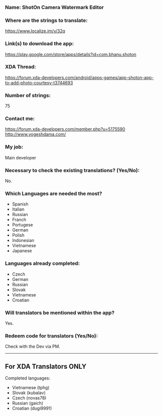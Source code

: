 <!-- Name of your app -->
### Name: ShotOn Camera Watermark Editor

<!-- Provide a public accessible link, where the translation can 
be discussed and improved. (paid platforms are not allowed) -->
### Where are the strings to translate:
https://www.localize.im/v/32q

### Link(s) to download the app:
https://play.google.com/store/apps/details?id=com.bhanu.shoton

<!-- Optional -->
### XDA Thread:
https://forum.xda-developers.com/android/apps-games/app-shoton-app-to-add-photo-courtesy-t3744693

### Number of strings:
75

<!-- Provide an email address, your account on social networks...-->
### Contact me:
https://forum.xda-developers.com/member.php?u=5175590
http://www.yogeshdama.com/

<!-- Tell us if you are the main developer, community manager, designer,...-->
### My job:
Main developer

<!-- If you only want to receive translations for untranslated strings only -->
### Necessary to check the existing translations? (Yes/No):
No.

<!-- Optional -->
### Which Languages are needed the most?
* Spanish
* Italian
* Russian
* Franch
* Portugese
* German
* Polish
* Indonesian
* Vietnamese
* Japanese

### Languages already completed:
* Czech
* German
* Russian
* Slovak
* Vietnamese
* Croatian

<!-- Credits are always appreciated -->
### Will translators be mentioned within the app?
Yes.

<!-- Some developers offer redeem codes to thank translators 
and/or to help them to translate strings that are specific to PRO 
features. Please explain how to request one -->
### Redeem code for translators (Yes/No):
Check with the Dev via PM.

***

## For XDA Translators ONLY
Completed languages:
<!-- Add your XDA username next to your language(s) -->
* Vietnamese (tphg)
* Slovak (kubalav)
* Czech (novas78)
* Russian (gaich)
* Croatian (dugi9991)
